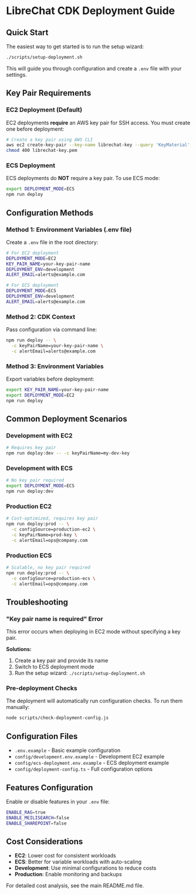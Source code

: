 # LibreChat CDK Deployment Guide

## Quick Start

The easiest way to get started is to run the setup wizard:

```bash
./scripts/setup-deployment.sh
```

This will guide you through configuration and create a `.env` file with your settings.

## Key Pair Requirements

### EC2 Deployment (Default)
EC2 deployments **require** an AWS key pair for SSH access. You must create one before deployment:

```bash
# Create a key pair using AWS CLI
aws ec2 create-key-pair --key-name librechat-key --query 'KeyMaterial' --output text > librechat-key.pem
chmod 400 librechat-key.pem
```

### ECS Deployment
ECS deployments do **NOT** require a key pair. To use ECS mode:

```bash
export DEPLOYMENT_MODE=ECS
npm run deploy
```

## Configuration Methods

### Method 1: Environment Variables (.env file)
Create a `.env` file in the root directory:

```bash
# For EC2 deployment
DEPLOYMENT_MODE=EC2
KEY_PAIR_NAME=your-key-pair-name
DEPLOYMENT_ENV=development
ALERT_EMAIL=alerts@example.com

# For ECS deployment
DEPLOYMENT_MODE=ECS
DEPLOYMENT_ENV=development
ALERT_EMAIL=alerts@example.com
```

### Method 2: CDK Context
Pass configuration via command line:

```bash
npm run deploy -- \
  -c keyPairName=your-key-pair-name \
  -c alertEmail=alerts@example.com
```

### Method 3: Environment Variables
Export variables before deployment:

```bash
export KEY_PAIR_NAME=your-key-pair-name
export DEPLOYMENT_MODE=EC2
npm run deploy
```

## Common Deployment Scenarios

### Development with EC2
```bash
# Requires key pair
npm run deploy:dev -- -c keyPairName=my-dev-key
```

### Development with ECS
```bash
# No key pair required
export DEPLOYMENT_MODE=ECS
npm run deploy:dev
```

### Production EC2
```bash
# Cost-optimized, requires key pair
npm run deploy:prod -- \
  -c configSource=production-ec2 \
  -c keyPairName=prod-key \
  -c alertEmail=ops@company.com
```

### Production ECS
```bash
# Scalable, no key pair required
npm run deploy:prod -- \
  -c configSource=production-ecs \
  -c alertEmail=ops@company.com
```

## Troubleshooting

### "Key pair name is required" Error
This error occurs when deploying in EC2 mode without specifying a key pair.

**Solutions:**
1. Create a key pair and provide its name
2. Switch to ECS deployment mode
3. Run the setup wizard: `./scripts/setup-deployment.sh`

### Pre-deployment Checks
The deployment will automatically run configuration checks. To run them manually:

```bash
node scripts/check-deployment-config.js
```

## Configuration Files

- `.env.example` - Basic example configuration
- `config/development.env.example` - Development EC2 example
- `config/ecs-deployment.env.example` - ECS deployment example
- `config/deployment-config.ts` - Full configuration options

## Features Configuration

Enable or disable features in your `.env` file:

```bash
ENABLE_RAG=true
ENABLE_MEILISEARCH=false
ENABLE_SHAREPOINT=false
```

## Cost Considerations

- **EC2**: Lower cost for consistent workloads
- **ECS**: Better for variable workloads with auto-scaling
- **Development**: Use minimal configurations to reduce costs
- **Production**: Enable monitoring and backups

For detailed cost analysis, see the main README.md file.